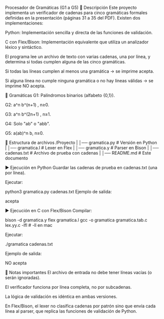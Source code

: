 Procesador de Gramáticas (G1 a G5)
📌 Descripción
Este proyecto implementa un verificador de cadenas para cinco gramáticas formales definidas en la presentación (páginas 31 a 35 del PDF).
Existen dos implementaciones:

Python: Implementación sencilla y directa de las funciones de validación.

C con Flex/Bison: Implementación equivalente que utiliza un analizador léxico y sintáctico.

El programa lee un archivo de texto con varias cadenas, una por línea, y determina si todas cumplen alguna de las cinco gramáticas.

Si todas las líneas cumplen al menos una gramática → se imprime acepta.

Si alguna línea no cumple ninguna gramática o no hay líneas válidas → se imprime NO acepta.

📜 Gramáticas
G1: Palíndromos binarios (alfabeto {0,1}).

G2: a^n b^(n+1) , n≥0.

G3: a^n b^(2n+1) , n≥1.

G4: Solo "ab" o "abb".

G5: a(ab)^n b, n≥0.

📂 Estructura de archivos
/Proyecto
|
│── gramatica.py         # Versión en Python
|
│── gramatica.l          # Lexer en Flex
|
│── gramatica.y          # Parser en Bison
|
│── cadenas.txt          # Archivo de prueba con cadenas
|
│── README.md            # Este documento

▶ Ejecución en Python
Guardar las cadenas de prueba en cadenas.txt (una por línea).

Ejecutar:

python3 gramatica.py cadenas.txt
Ejemplo de salida:

acepta

▶ Ejecución en C con Flex/Bison
Compilar:

bison -d gramatica.y
flex gramatica.l
gcc -o gramatica gramatica.tab.c lex.yy.c -lfl    # -ll en mac

Ejecutar:

./gramatica cadenas.txt

Ejemplo de salida:

NO acepta

📌 Notas importantes
El archivo de entrada no debe tener líneas vacías (o serán ignoradas).

El verificador funciona por línea completa, no por subcadenas.

La lógica de validación es idéntica en ambas versiones.

En Flex/Bison, el lexer no clasifica cadenas por patrón sino que envía cada línea al parser, que replica las funciones de validación de Python.

